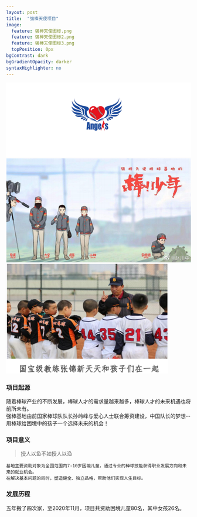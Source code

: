 ```yaml
---
layout: post
title:  "强棒天使项目"
image:
  feature: 强棒天使图标.png
  feature: 强棒天使图标2.png
  feature: 强棒天使图标3.png
  topPosition: 0px
bgContrast: dark
bgGradientOpacity: darker
syntaxHighlighter: no
---  
```

![强棒天使图标.png](../assets/images/强棒天使图标.png)  ![强棒天使图标2.png](../assets/images/强棒天使图标2.png)  ![强棒天使图标3.png](../assets/images/强棒天使图标3.png)    
### 项目起源  
随着棒球产业的不断发展，棒球人才的需求量越来越多，棒球人才的未来机遇也将前所未有。  
强棒基地由前国家棒球队队长孙岭峰与爱心人士联合筹资建设，中国队长的梦想--用棒球给困境中的孩子一个选择未来的机会！  
### 项目意义  
> 授人以鱼不如授人以渔  
> 
    基地主要资助对象为全国范围内7-10岁困境儿童，通过专业的棒球技能获得职业发展方向和未来的就业机会。  
    在解决基本问题的同时，塑造健全、独立品格，帮助他们实现人生目标。  
### 发展历程  
五年搬了四次家，至2020年11月，项目共资助困境儿童80名，其中女孩26名。
